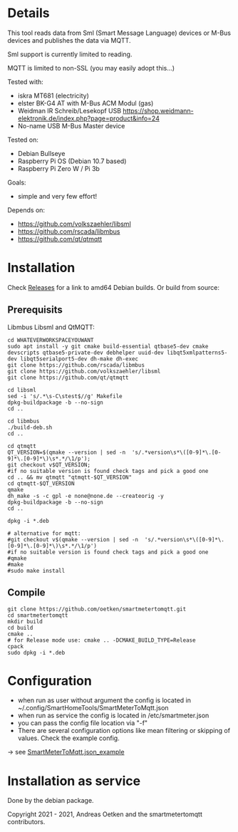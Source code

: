 # Details

This tool reads data from Sml (Smart Message Language) devices or M-Bus devices and publishes the data via MQTT.

Sml support is currently limited to reading.

MQTT is limited to non-SSL (you may easily adopt this...)

Tested with:
* iskra MT681 (electricity)
* elster BK-G4 AT with M-Bus ACM Modul (gas)
* Weidman IR Schreib/Lesekopf USB https://shop.weidmann-elektronik.de/index.php?page=product&info=24
* No-name USB M-Bus Master device

Tested on:
* Debian Bullseye
* Raspberry Pi OS (Debian 10.7 based)
* Raspberry Pi Zero W / Pi 3b

Goals:
* simple and very few effort!

Depends on:
* https://github.com/volkszaehler/libsml
* https://github.com/rscada/libmbus
* https://github.com/qt/qtmqtt

# Installation

Check [Releases](https://github.com/oetken/smartmetertomqtt/releases) for a link to amd64 Debian builds.
Or build from source:

## Prerequisits

Libmbus Libsml and QtMQTT:
```
cd WHATEVERWORKSPACEYOUWANT
sudo apt install -y git cmake build-essential qtbase5-dev cmake devscripts qtbase5-private-dev debhelper uuid-dev libqt5xmlpatterns5-dev libqt5serialport5-dev dh-make dh-exec
git clone https://github.com/rscada/libmbus
git clone https://github.com/volkszaehler/libsml
git clone https://github.com/qt/qtmqtt

cd libsml 
sed -i 's/.*\s-C\stest$//g' Makefile
dpkg-buildpackage -b --no-sign
cd ..

cd libmbus
./build-deb.sh
cd ..

cd qtmqtt
QT_VERSION=$(qmake --version | sed -n  's/.*version\s*\([0-9]*\.[0-9]*\.[0-9]*\)\s*.*/\1/p');
git checkout v$QT_VERSION;
#if no suitable version is found check tags and pick a good one
cd .. && mv qtmqtt "qtmqtt-$QT_VERSION"
cd qtmqtt-$QT_VERSION
qmake
dh_make -s -c gpl -e none@none.de --createorig -y
dpkg-buildpackage -b --no-sign
cd ..

dpkg -i *.deb

# alternative for mqtt:
#git checkout v$(qmake --version | sed -n  's/.*version\s*\([0-9]*\.[0-9]*\.[0-9]*\)\s*.*/\1/p')
#if no suitable version is found check tags and pick a good one
#qmake
#make
#sudo make install
```


## Compile

```
git clone https://github.com/oetken/smartmetertomqtt.git
cd smartmetertomqtt
mkdir build
cd build
cmake ..
# for Release mode use: cmake .. -DCMAKE_BUILD_TYPE=Release
cpack
sudo dpkg -i *.deb
```

# Configuration

* when run as user without argument the config is located in ~/.config/SmartHomeTools/SmartMeterToMqtt.json
* when run as service the config is located in /etc/smartmeter.json
* you can pass the config file location via "-f"
* There are several configuration options like mean filtering or skipping of values. Check the example config.

-> see [SmartMeterToMqtt.json_example](etc/SmartMeterToMqtt.json_example)

# Installation as service

Done by the debian package.


Copyright 2021 - 2021, Andreas Oetken and the smartmetertomqtt contributors.

